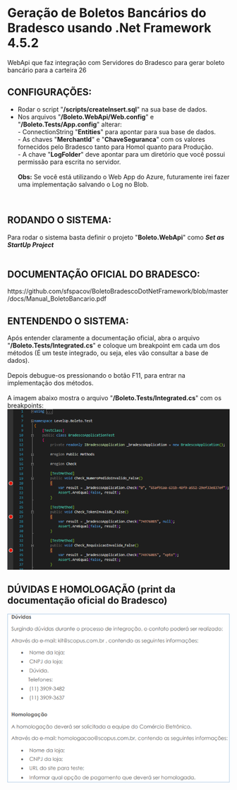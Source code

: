 # Geração de Boletos Bancários do Bradesco usando .Net Framework 4.5.2
WebApi que faz integração com Servidores do Bradesco para gerar boleto bancário para a carteira 26
<br><h2>CONFIGURAÇÕES:</h2>
<ul>
	<li>
		Rodar o script "<b>/scripts/createInsert.sql</b>" na sua base de dados.
	</li>
	<li>
		Nos arquivos "<b>/Boleto.WebApi/Web.config</b>" e "<b>/Boleto.Tests/App.config</b>" alterar:<br>
		- ConnectionString "<b>Entities</b>" para apontar para sua base de dados.<br>
		- As chaves "<b>MerchantId</b>" e "<b>ChaveSeguranca</b>" com os valores fornecidos pelo Bradesco tanto para Homol quanto para Produção.<br>
		- A chave "<b>LogFolder</b>" deve apontar para um diretório que você possui permissão para escrita no servidor.<br>	
		<br><b>Obs:</b> Se você está utilizando o Web App do Azure, futuramente irei fazer uma implementação salvando o Log no Blob.
	</li>	
</ul>
<br><h2>RODANDO O SISTEMA:</h2>
Para rodar o sistema basta definir o projeto "<b>Boleto.WebApi</b>" como <i><b>Set as StartUp Project</b></i><br>
<br><h2>DOCUMENTAÇÃO OFICIAL DO BRADESCO:</h2>
https://github.com/sfspacov/BoletoBradescoDotNetFramework/blob/master/docs/Manual_BoletoBancario.pdf
<br><h2>ENTENDENDO O SISTEMA:</h2>
Após entender claramente a documentação oficial, abra o arquivo "<b>/Boleto.Tests/Integrated.cs</b>" e coloque um breakpoint em cada um dos métodos (É um teste integrado, ou seja, eles vão consultar a base de dados).<br><br>Depois debugue-os pressionando o botão F11, para entrar na implementação dos métodos.<br><br>
A imagem abaixo mostra o arquivo "<b>/Boleto.Tests/Integrated.cs</b>" com os breakpoints:
<img src="https://raw.githubusercontent.com/sfspacov/BoletoBradesco/master/docs/testes_integrados.PNG" />
<br><h2>DÚVIDAS E HOMOLOGAÇÃO (print da documentação oficial do Bradesco)</h2>
<img src="https://raw.githubusercontent.com/sfspacov/BoletoBradesco/master/docs/homologacao.PNG" />
